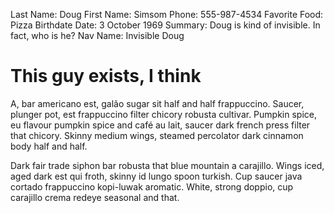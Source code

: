 Last Name: Doug
First Name: Simsom
Phone: 555-987-4534
Favorite Food: Pizza
Birthdate Date: 3 October 1969
Summary: Doug is kind of invisible. In fact, who is he?
Nav Name: Invisible Doug

# This guy exists, I think

A, bar americano est, galão sugar sit half and half frappuccino. Saucer, plunger pot, est frappuccino filter chicory robusta cultivar. Pumpkin spice, eu flavour pumpkin spice and café au lait, saucer dark french press filter that chicory. Skinny medium wings, steamed percolator dark cinnamon body half and half.

Dark fair trade siphon bar robusta that blue mountain a carajillo. Wings iced, aged dark est qui froth, skinny id lungo spoon turkish. Cup saucer java cortado frappuccino kopi-luwak aromatic. White, strong doppio, cup carajillo crema redeye seasonal and that.
